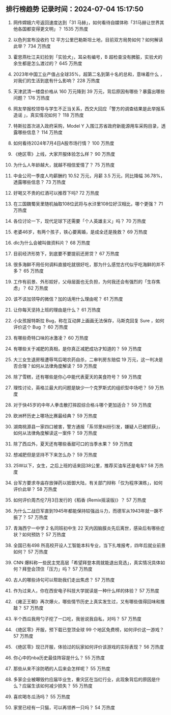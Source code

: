 
## 排行榜趋势 记录时间：2024-07-04 15:17:50
  
  1. 网传嫦娥六号返回速度达到「31 马赫」，如何看待自媒体称「31马赫让世界其他各国都变得更文明」？ 1535 万热度
    
  2. 以色列宣布没收约 12 平方公里巴勒斯坦土地，目前双方局势如何？如何解读此举？ 734 万热度
    
  3. 霍思燕杜江夫妇捡到「实验犬」，耳朵有编号，B 超检查没有脾脏，实验犬的余生都是怎么渡过的？ 645 万热度
    
  4. 2023年中国工业产值占全球35%，超第二名到第十名的总和，意味着什么 ，对我们的生活到底有什么影响？ 228 万热度
    
  5. 天津武清一楼盘价格从 160 万元降到 39 万元，背后原因有哪些？暴露出哪些问题？ 176 万热度
    
  6. 网友举报校领导与学生不正当关系，西交大回应「警方的调查结果是此举报系造谣 」，真实情况如何？ 118 万热度
    
  7. 特斯拉首次进入政府采购，Model Y 入围江苏省政府新能源用车采购目录，透露哪些信息？ 114 万热度
    
  8. 如何看待2024年7月4日A股市场行情？ 100 万热度
    
  9. 《绝区零》上线，大家开服体验怎么样？ 90 万热度
    
  10. 为什么人年龄越大，就越不相信爱情了？ 75 万热度
    
  11. 中金公司一季度人均薪酬约 10.52 万元，月薪 3.5 万元，同比降幅 36.78%，透露哪些信息？ 73 万热度
    
  12. 好喝又不贵的红酒可以推荐下吗? 72 万热度
    
  13. 在三国魏蜀吴里随机抽取108位武将与水浒里108位好汉相比，哪个更强？ 71 万热度
    
  14. 各位讨论一下，现代足球下还需要「个人英雄主义」吗？ 70 万热度
    
  15. 老婆46岁，有两个孩子，铁心要离婚，是成全还是挽救？ 69 万热度
    
  16. dlc为什么会被叫做资料片？ 68 万热度
    
  17. 目前经济形势下，到底要不要提前还房贷？ 67 万热度
    
  18. 很多海鲜不用任何调料直接吃就很好吃，那为什么感觉古代似乎吃海鲜的并不多？ 65 万热度
    
  19. 工作有前景、外形姣好，父母层面也无负担，为何我还会有强烈的「生存焦虑」？ 62 万热度
    
  20. 该不该加领导的微信？加的话用什么理由呢？ 61 万热度
    
  21. 让你每天坚持上班的理由是什么？ 61 万热度
    
  22. 小女孩报特斯拉 Bug，称在互动屏上画画无法保存，马斯克回复 Sure ，如何评价这个 Bug ？ 60 万热度
    
  23. 有哪些奇特口味的冰激凌？ 60 万热度
    
  24. 有哪些关于减肥的真相，是你真正减肥成功才知道的？ 59 万热度
    
  25. 大三女生退房租遭辱骂后喝农药自杀，二审判房东赔偿 19 万元，这一判决是否合理？如何从法律角度解读？ 59 万热度
    
  26. 除了雪糕，还有哪些是你心中能代表夏天的美食符号？ 59 万热度
    
  27. 理性讨论，英格兰最大的问题是缺少一个克罗斯式的组织型中场吧？ 59 万热度
    
  28. 对于快45岁的中年人拳击散打摔跤综合格斗哪个更加适合？ 59 万热度
    
  29. 欧洲杯历史上哪场比赛最经典？ 59 万热度
    
  30. 湖南桃源县一家四口被害，警方通报「系邻里纠纷引发，嫌疑人已被抓获」，如何从法律角度解读这一案件？ 59 万热度
    
  31. 除了西瓜外，夏天还有哪些香甜可口的当季水果？ 59 万热度
    
  32. 想减肥但是坚持不下来怎么办？ 59 万热度
    
  33. 25W以下，女生，之后上班的话来回38公里，推荐买油车还是电车? 58 万热度
    
  34. 台军方要求寺庙存放弹药以抵御大陆，有关部门辩称「仅为程序演练」，如何评价此举？ 58 万热度
    
  35. 如何评价周杰伦7月3日发行的《稻香 (Remix摇滚版)》？ 57 万热度
    
  36. 为什么二战日军直到1945年都能保持较强战斗力，而德军从1943年就一蹶不振了？ 57 万热度
    
  37. 青海西宁一中学 2 名同班初中生 22 天内因脑膜炎先后离世，感染后有哪些症状？如何预防？ 57 万热度
    
  38. 全国已有498 所高校开设人工智能本科专业，当下扎堆报考，四年后就业前景如何？ 57 万热度
    
  39. CNN 爆料称一些民主党高层「希望拜登本周就能退出竞选」，真实情况具体如何？拜登会顶住「压力」吗？ 57 万热度
    
  40. 古人的哪些诗句可以帮助我们走出焦虑？ 57 万热度
    
  41. 作为过来人，你在西安电子科技大学就读是一种什么样的体验？ 57 万热度
    
  42. 《雍正王朝》再次爆火，哪些情节历史上真实发生过，又有哪些值得回味和推敲？ 57 万热度
    
  43. 半个西瓜我用勺子挖了一口吃，我爸说我自私，对吗？ 57 万热度
    
  44. 《绝区零》开服，预下载已登顶全球 99 个地区免费榜，如何评价这一游戏？ 57 万热度
    
  45. 《绝区零》现已开服，体验过的玩家如何评价该游戏的实际表现？ 56 万热度
    
  46. 你心中的nba历史最佳阵容是什么？ 55 万热度
    
  47. 那些从来不涂防晒的人后来会怎样呢？ 55 万热度
    
  48. 多家企业被曝毁约应届毕业生，重灾区在当红行业，此现象背后的原因是什么？应届生该如何减少损失？ 55 万热度
    
  49. 喜欢喝冬瓜汤吗？ 55 万热度
    
  50. 家里已经有一只猫，可以再领养一只吗？ 54 万热度
    